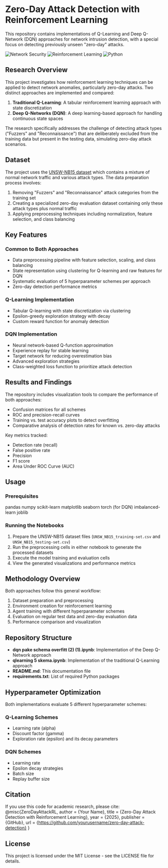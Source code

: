 # Zero-Day Attack Detection with Reinforcement Learning

This repository contains implementations of Q-Learning and Deep Q-Network (DQN) approaches for network intrusion detection, with a special focus on detecting previously unseen "zero-day" attacks.

![Network Security](https://img.shields.io/badge/Network-Security-blue)
![Reinforcement Learning](https://img.shields.io/badge/Reinforcement-Learning-green)
![Python](https://img.shields.io/badge/Python-3.8%2B-yellow)

## Research Overview

This project investigates how reinforcement learning techniques can be applied to detect network anomalies, particularly zero-day attacks. Two distinct approaches are implemented and compared:

1. **Traditional Q-Learning**: A tabular reinforcement learning approach with state discretization
2. **Deep Q-Networks (DQN)**: A deep learning-based approach for handling continuous state spaces

The research specifically addresses the challenge of detecting attack types ("Fuzzers" and "Reconnaissance") that are deliberately excluded from the training data but present in the testing data, simulating zero-day attack scenarios.

## Dataset

The project uses the [UNSW-NB15 dataset](https://research.unsw.edu.au/projects/unsw-nb15-dataset) which contains a mixture of normal network traffic and various attack types. The data preparation process involves:

1. Removing "Fuzzers" and "Reconnaissance" attack categories from the training set
2. Creating a specialized zero-day evaluation dataset containing only these attack types plus normal traffic
3. Applying preprocessing techniques including normalization, feature selection, and class balancing

## Key Features

### Common to Both Approaches
- Data preprocessing pipeline with feature selection, scaling, and class balancing
- State representation using clustering for Q-learning and raw features for DQN
- Systematic evaluation of 5 hyperparameter schemes per approach
- Zero-day detection performance metrics

### Q-Learning Implementation
- Tabular Q-learning with state discretization via clustering
- Epsilon-greedy exploration strategy with decay
- Custom reward function for anomaly detection

### DQN Implementation
- Neural network-based Q-function approximation
- Experience replay for stable learning
- Target network for reducing overestimation bias
- Advanced exploration strategies
- Class-weighted loss function to prioritize attack detection

## Results and Findings

The repository includes visualization tools to compare the performance of both approaches:
- Confusion matrices for all schemes
- ROC and precision-recall curves
- Training vs. test accuracy plots to detect overfitting
- Comparative analysis of detection rates for known vs. zero-day attacks

Key metrics tracked:
- Detection rate (recall)
- False positive rate
- Precision
- F1 score
- Area Under ROC Curve (AUC)

## Usage

### Prerequisites
pandas numpy scikit-learn matplotlib seaborn torch (for DQN) imbalanced-learn joblib

### Running the Notebooks
1. Prepare the UNSW-NB15 dataset files (`UNSW_NB15_training-set.csv` and `UNSW_NB15_testing-set.csv`)
2. Run the preprocessing cells in either notebook to generate the processed datasets
3. Execute the model training and evaluation cells
4. View the generated visualizations and performance metrics

## Methodology Overview

Both approaches follow this general workflow:
1. Dataset preparation and preprocessing 
2. Environment creation for reinforcement learning
3. Agent training with different hyperparameter schemes
4. Evaluation on regular test data and zero-day evaluation data
5. Performance comparison and visualization

## Repository Structure

- **dqn pake schema overfitt (2) (1).ipynb**: Implementation of the Deep Q-Network approach
- **qlearning 5 skema.ipynb**: Implementation of the traditional Q-Learning approach
- **README.md**: This documentation file
- **requirements.txt**: List of required Python packages

## Hyperparameter Optimization

Both implementations evaluate 5 different hyperparameter schemes:

### Q-Learning Schemes
- Learning rate (alpha)
- Discount factor (gamma)
- Exploration rate (epsilon) and its decay parameters

### DQN Schemes
- Learning rate
- Epsilon decay strategies
- Batch size
- Replay buffer size

## Citation

If you use this code for academic research, please cite:
@misc{ZeroDayAttackRL, author = {Your Name}, title = {Zero-Day Attack Detection with Reinforcement Learning}, year = {2025}, publisher = {GitHub}, url = {https://github.com/yourusername/zero-day-attack-detection} }


## License

This project is licensed under the MIT License - see the LICENSE file for details.

